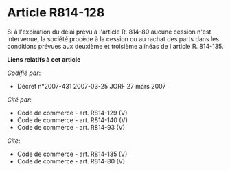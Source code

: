# Article R814-128

Si à l'expiration du délai prévu à l'article R. 814-80 aucune cession n'est intervenue, la société procède à la cession ou au
rachat des parts dans les conditions prévues aux deuxième et troisième alinéas de l'article R. 814-135.

**Liens relatifs à cet article**

_Codifié par_:

  - Décret n°2007-431 2007-03-25 JORF 27 mars 2007

_Cité par_:

  - Code de commerce - art. R814-129 (V)
  - Code de commerce - art. R814-140 (V)
  - Code de commerce - art. R814-93 (V)

_Cite_:

  - Code de commerce - art. R814-135 (V)
  - Code de commerce - art. R814-80 (V)
